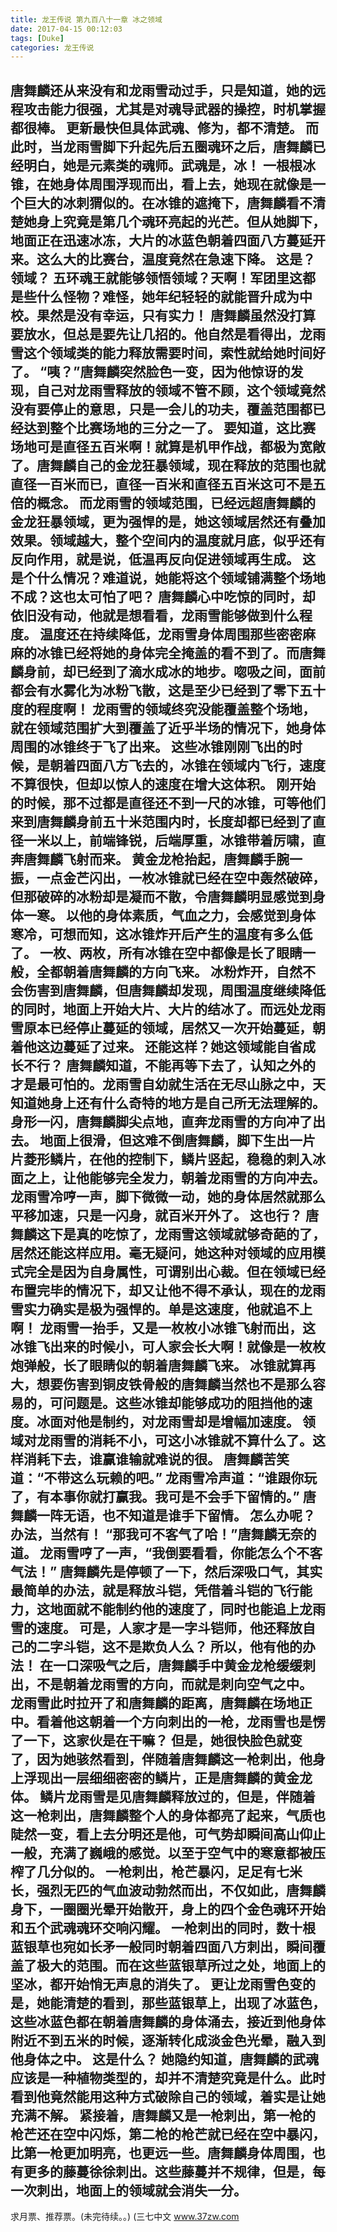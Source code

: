 ```yaml
---
title: 龙王传说 第九百八十一章 冰之领域
date: 2017-04-15 00:12:03
tags: [Duke]
categories: 龙王传说
---
```


唐舞麟还从来没有和龙雨雪动过手，只是知道，她的远程攻击能力很强，尤其是对魂导武器的操控，时机掌握都很棒。 更新最快但具体武魂、修为，都不清楚。
而此时，当龙雨雪脚下升起先后五圈魂环之后，唐舞麟已经明白，她是元素类的魂师。武魂是，冰！
一根根冰锥，在她身体周围浮现而出，看上去，她现在就像是一个巨大的冰刺猬似的。在冰锥的遮掩下，唐舞麟看不清楚她身上究竟是第几个魂环亮起的光芒。但从她脚下，地面正在迅速冰冻，大片的冰蓝色朝着四面八方蔓延开来。这么大的比赛台，温度竟然在急速下降。
这是？领域？
五环魂王就能够领悟领域？天啊！军团里这都是些什么怪物？难怪，她年纪轻轻的就能晋升成为中校。果然是没有幸运，只有实力！
唐舞麟虽然没打算要放水，但总是要先让几招的。他自然是看得出，龙雨雪这个领域类的能力释放需要时间，索性就给她时间好了。
“咦？”唐舞麟突然脸色一变，因为他惊讶的发现，自己对龙雨雪释放的领域不管不顾，这个领域竟然没有要停止的意思，只是一会儿的功夫，覆盖范围都已经达到整个比赛场地的三分之一了。
要知道，这比赛场地可是直径五百米啊！就算是机甲作战，都极为宽敞了。唐舞麟自己的金龙狂暴领域，现在释放的范围也就直径一百米而已，直径一百米和直径五百米这可不是五倍的概念。
而龙雨雪的领域范围，已经远超唐舞麟的金龙狂暴领域，更为强悍的是，她这领域居然还有叠加效果。领域越大，整个空间内的温度就月底，似乎还有反向作用，就是说，低温再反向促进领域再生成。
这是个什么情况？难道说，她能将这个领域铺满整个场地不成？这也太可怕了吧？
唐舞麟心中吃惊的同时，却依旧没有动，他就是想看看，龙雨雪能够做到什么程度。
温度还在持续降低，龙雨雪身体周围那些密密麻麻的冰锥已经将她的身体完全掩盖的看不到了。而唐舞麟身前，却已经到了滴水成冰的地步。唿吸之间，面前都会有水雾化为冰粉飞散，这是至少已经到了零下五十度的程度啊！
龙雨雪的领域终究没能覆盖整个场地，就在领域范围扩大到覆盖了近乎半场的情况下，她身体周围的冰锥终于飞了出来。
这些冰锥刚刚飞出的时候，是朝着四面八方飞去的，冰锥在领域内飞行，速度不算很快，但却以惊人的速度在增大这体积。
刚开始的时候，那不过都是直径还不到一尺的冰锥，可等他们来到唐舞麟身前五十米范围内时，长度却都已经到了直径一米以上，前端锋锐，后端厚重，冰锥带着厉啸，直奔唐舞麟飞射而来。
黄金龙枪抬起，唐舞麟手腕一振，一点金芒闪出，一枚冰锥就已经在空中轰然破碎，但那破碎的冰粉却是凝而不散，令唐舞麟明显感觉到身体一寒。
以他的身体素质，气血之力，会感觉到身体寒冷，可想而知，这冰锥炸开后产生的温度有多么低了。
一枚、两枚，所有冰锥在空中都像是长了眼睛一般，全都朝着唐舞麟的方向飞来。
冰粉炸开，自然不会伤害到唐舞麟，但唐舞麟却发现，周围温度继续降低的同时，地面上开始大片、大片的结冰了。而远处龙雨雪原本已经停止蔓延的领域，居然又一次开始蔓延，朝着他这边蔓延了过来。
还能这样？她这领域能自省成长不行？
唐舞麟知道，不能再等下去了，认知之外的才是最可怕的。龙雨雪自幼就生活在无尽山脉之中，天知道她身上还有什么奇特的地方是自己所无法理解的。
身形一闪，唐舞麟脚尖点地，直奔龙雨雪的方向冲了出去。
地面上很滑，但这难不倒唐舞麟，脚下生出一片片菱形鳞片，在他的控制下，鳞片竖起，稳稳的刺入冰面之上，让他能够完全发力，朝着龙雨雪的方向冲去。
龙雨雪冷哼一声，脚下微微一动，她的身体居然就那么平移加速，只是一闪身，就百米开外了。
这也行？
唐舞麟这下是真的吃惊了，龙雨雪这领域就够奇葩的了，居然还能这样应用。毫无疑问，她这种对领域的应用模式完全是因为自身属性，可谓别出心裁。但在领域已经布置完毕的情况下，却又让他不得不承认，现在的龙雨雪实力确实是极为强悍的。单是这速度，他就追不上啊！
龙雨雪一抬手，又是一枚枚小冰锥飞射而出，这冰锥飞出来的时候小，可人家会长大啊！就像是一枚枚炮弹般，长了眼睛似的朝着唐舞麟飞来。
冰锥就算再大，想要伤害到铜皮铁骨般的唐舞麟当然也不是那么容易的，可问题是。这些冰锥却能够成功的阻挡他的速度。冰面对他是制约，对龙雨雪却是增幅加速度。
领域对龙雨雪的消耗不小，可这小冰锥就不算什么了。这样消耗下去，谁赢谁输就难说的很。
唐舞麟苦笑道：“不带这么玩赖的吧。”
龙雨雪冷声道：“谁跟你玩了，有本事你就打赢我。我可是不会手下留情的。”
唐舞麟一阵无语，也不知道是谁手下留情。
怎么办呢？办法，当然有！
“那我可不客气了哈！”唐舞麟无奈的道。
龙雨雪哼了一声，“我倒要看看，你能怎么个不客气法！”
唐舞麟先是停顿了一下，然后深吸口气，其实最简单的办法，就是释放斗铠，凭借着斗铠的飞行能力，这地面就不能制约他的速度了，同时也能追上龙雨雪的速度。
可是，人家才是一字斗铠师，他还释放自己的二字斗铠，这不是欺负人么？
所以，他有他的办法！
在一口深吸气之后，唐舞麟手中黄金龙枪缓缓刺出，不是朝着龙雨雪的方向，而就是刺向空气之中。
龙雨雪此时拉开了和唐舞麟的距离，唐舞麟在场地正中。看着他这朝着一个方向刺出的一枪，龙雨雪也是愣了一下，这家伙是在干嘛？
但是，她很快脸色就变了，因为她骇然看到，伴随着唐舞麟这一枪刺出，他身上浮现出一层细细密密的鳞片，正是唐舞麟的黄金龙体。
鳞片龙雨雪是见唐舞麟释放过的，但是，伴随着这一枪刺出，唐舞麟整个人的身体都亮了起来，气质也陡然一变，看上去分明还是他，可气势却瞬间高山仰止一般，充满了巍峨的感觉。以至于空气中的寒意都被压榨了几分似的。
一枪刺出，枪芒暴闪，足足有七米长，强烈无匹的气血波动勃然而出，不仅如此，唐舞麟身下，一圈圈光晕开始散开，身上的四个金色魂环开始和五个武魂魂环交响闪耀。
一枪刺出的同时，数十根蓝银草也宛如长矛一般同时朝着四面八方刺出，瞬间覆盖了极大的范围。而在这些蓝银草所过之处，地面上的坚冰，都开始悄无声息的消失了。
更让龙雨雪色变的是，她能清楚的看到，那些蓝银草上，出现了冰蓝色，这些冰蓝色都在朝着唐舞麟的身体涌去，接近到他身体附近不到五米的时候，逐渐转化成淡金色光晕，融入到他身体之中。
这是什么？
她隐约知道，唐舞麟的武魂应该是一种植物类型的，却并不清楚究竟是什么。此时看到他竟然能用这种方式破除自己的领域，着实是让她充满不解。
紧接着，唐舞麟又是一枪刺出，第一枪的枪芒还在空中闪烁，第二枪的枪芒就已经在空中暴闪，比第一枪更加明亮，也更远一些。唐舞麟身体周围，也有更多的藤蔓徐徐刺出。这些藤蔓并不规律，但是，每一次刺出，地面上的领域就会消失一分。
-------------------------------------
求月票、推荐票。(未完待续。。)
(三七中文 www.37zw.com